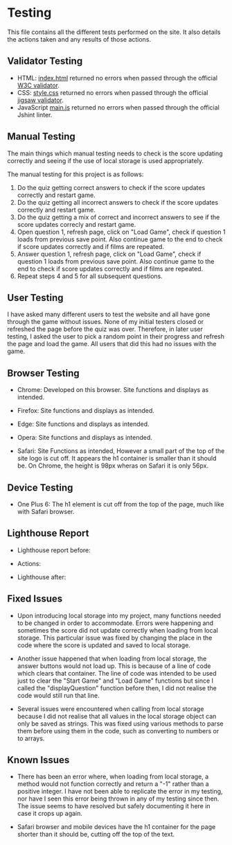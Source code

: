 # Testing

This file contains all the different tests performed on the site. It also details the actions taken and any results of those actions.

## Validator Testing

- HTML: [index.html](./index.html) returned no errors when passed through the official [W3C validator](https://validator.w3.org/nu/?doc=https%3A%2F%2Fpvieira04.github.io%2Ffilmfanatic%2F).
- CSS: [style.css](./assets/css/style.css) returned no errors when passed through the official [jigsaw validator](https://jigsaw.w3.org/css-validator/validator?uri=https%3A%2F%2Fpvieira04.github.io%2Ffilmfanatic).
- JavaScript [main.js](./assets/main.js) returned no errors when passed through the official Jshint linter.

## Manual Testing

The main things which manual testing needs to check is the score updating correctly and seeing if the use of local storage is used appropriately.

The manual testing for this project is as follows:

1. Do the quiz getting correct answers to check if the score updates correctly and restart game.
2. Do the quiz getting all incorrect answers to check if the score updates correctly and restart game.
3. Do the quiz getting a mix of correct and incorrect answers to see if the score updates correcly and restart game.
4. Open question 1, refresh page, click on "Load Game", check if question 1 loads from previous save point. Also continue game to the end to check if score updates correctly and if films are repeated.
5. Answer question 1, refresh page, click on "Load Game", check if question 1 loads from previous save point. Also continue game to the end to check if score updates correctly and if films are repeated.
6. Repeat steps 4 and 5 for all subsequent questions.

## User Testing

I have asked many different users to test the website and all have gone through the game without issues. None of my initial testers closed or refreshed the page before the quiz was over. Therefore, in later user testing, I asked the user to pick a random point in their progress and refresh the page and load the game. All users that did this had no issues with the game.

## Browser Testing

- Chrome: Developed on this browser. Site functions and displays as intended.

- Firefox: Site functions and displays as intended.

- Edge: Site functions and displays as intended.

- Opera: Site functions and displays as intended.

- Safari: Site Functions as intended, However a small part of the top of the site logo is cut off. It appears the h1 container is smaller than it should be. On Chrome, the height is 98px wheras on Safari it is only 56px.

## Device Testing

- One Plus 6: The h1 element is cut off from the top of the page, much like with Safari browser.

## Lighthouse Report

- Lighthouse report before: 

- Actions:

- Lighthouse after:

## Fixed Issues

- Upon introducing local storage into my project, many functions needed to be changed in order to accommodate. Errors were happening and sometimes the score did not update correctly when loading from local storage. This particular issue was fixed by changing the place in the code where the score is updated and saved to local storage.

- Another issue happened that when loading from local storage, the answer buttons would not load up. This is because of a line of code which clears that container. The line of code was intended to be used just to clear the "Start Game" and "Load Game" functions but since I called the "displayQuestion" function before then, I did not realise the code would still run that line.

- Several issues were encountered when calling from local storage because I did not realise that all values in the local storage object can only be saved as strings. This was fixed using various methods to parse them before using them in the code, such as converting to numbers or to arrays.

## Known Issues

- There has been an error where, when loading from local storage, a method would not function correctly and return a "-1" rather than a positive integer. I have not been able to replicate the error in my testing, nor have I seen this error being thrown in any of my testing since then. The issue seems to have resolved but safely documenting it here in case it crops up again.

- Safari browser and mobile devices have the h1 container for the page shorter than it should be, cutting off the top of the text.